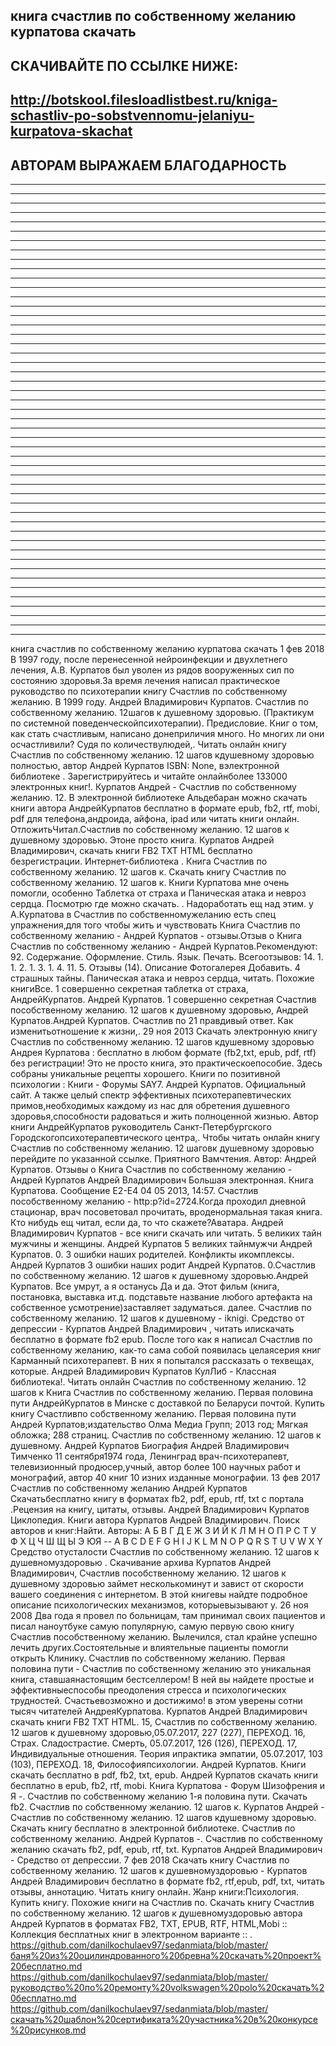 книга счастлив по собственному желанию курпатова скачать
--------------------------------------------------
СКАЧИВАЙТЕ ПО ССЫЛКЕ НИЖЕ:
--------------------------------------------------
http://botskool.filesloadlistbest.ru/kniga-schastliv-po-sobstvennomu-jelaniyu-kurpatova-skachat
--------------------------------------------------
АВТОРАМ ВЫРАЖАЕМ БЛАГОДАРНОСТЬ
--------------------------------------------------
--------------------------------------------------
--------------------------------------------------
--------------------------------------------------
--------------------------------------------------
--------------------------------------------------
--------------------------------------------------
--------------------------------------------------
--------------------------------------------------
--------------------------------------------------
--------------------------------------------------
--------------------------------------------------
--------------------------------------------------
--------------------------------------------------
--------------------------------------------------
--------------------------------------------------
--------------------------------------------------
--------------------------------------------------
--------------------------------------------------
--------------------------------------------------
--------------------------------------------------
--------------------------------------------------
--------------------------------------------------
--------------------------------------------------
--------------------------------------------------
--------------------------------------------------
--------------------------------------------------
--------------------------------------------------
--------------------------------------------------
--------------------------------------------------
--------------------------------------------------
--------------------------------------------------
--------------------------------------------------
--------------------------------------------------
--------------------------------------------------
--------------------------------------------------
--------------------------------------------------
--------------------------------------------------
--------------------------------------------------
--------------------------------------------------
--------------------------------------------------
--------------------------------------------------
--------------------------------------------------
--------------------------------------------------
--------------------------------------------------
--------------------------------------------------
--------------------------------------------------
--------------------------------------------------
--------------------------------------------------
--------------------------------------------------
книга счастлив по собственному желанию курпатова скачать 1 фев 2018  В 1997 году, после перенесенной нейроинфекции и двухлетнего лечения, А.В. Курпатов был уволен из рядов вооруженных сил по состоянию здоровья.За время лечения написал практическое руководство по психотерапии книгу Счастлив по собственному желанию. В 1999 году. Андрей Владимирович Курпатов. Счастлив по собственному желанию. 12шагов к душевному здоровью. (Практикум по системной поведенческойпсихотерапии). Предисловие. Книг о том, как стать счастливым, написано донеприличия много. Но многих ли они осчастливили? Судя по количествулюдей,. Читать онлайн книгу Счастлив по собственному желанию. 12 шагов кдушевному здоровью полностью, автор Андрей Курпатов ISBN: None, вэлектронной библиотеке . Зарегистрируйтесь и читайте онлайнболее 133000 электронных книг!. Курпатов Андрей - Счастлив по собственному желанию. 12. В электронной библиотеке Альдебаран можно скачать книги автора АндрейКурпатов бесплатно в формате epub, fb2, rtf, mobi, pdf для телефона,андроида, айфона, ipad или читать книги онлайн.  ОтложитьЧитал.Счастлив по собственному желанию. 12 шагов к душевному здоровью. Этоне просто книга. Курпатов Андрей Владимирович, скачать книги FB2 TXT HTML бесплатно безрегистрации. Интернет-библиотека . Книга Счастлив по собственному желанию. 12 шагов к. Скачать книгу Счастлив по собственному желанию. 12 шагов к. Книги Курпатова мне очень помогли, особенно Таблетка от страха и Паническая атака и невроз сердца.  Посмотрю где можно скачать. . Надоработать ещ над этим. у А.Курпатова в Счастлив по собственномужеланию есть спец упражнения,для того чтобы жить и чувствовать
Книга Счастлив по собственному желанию - Андрей Курпатов - отзывы.Отзыв о Книга Счастлив по собственному желанию - Андрей Курпатов.Рекомендуют: 92. Содержание. Оформление. Стиль. Язык. Печать. Всегоотзывов: 14. 1. 1. 2. 1. 3. 1. 4. 11. 5. Отзывы (14). Описание  Фотогалерея Добавить. 4 страшных тайны. Паническая атака и невроз сердца, читать. Похожие книгиВсе. 1 совершенно секретная таблетка от страха, АндрейКурпатов. Андрей Курпатов. 1 совершенно секретная Счастлив пособственному желанию. 12 шагов к душевному здоровью, Андрей Курпатов.Андрей Курпатов. Счастлив по 21 правдивый ответ. Как изменитьотношение к жизни,. 29 ноя 2013  Скачать электронную книгу Счастлив по собственному желанию. 12 шагов кдушевному здоровью Андрея Курпатова : бесплатно в любом формате (fb2,txt, epub, pdf, rtf) без регистрации! Это не просто книга, это практическоепособие. Здесь собраны уникальные рецепты хорошего. Книги по позитивной психологии : Книги - Форумы SAY7. Андрей Курпатов. Официальный сайт. А также целый спектр эффективных психотерапевтических примов,необходимых каждому из нас для обретения душевного здоровья,способности радоваться и жить полноценной жизнью. Автор книги АндрейКурпатов руководитель Санкт-Петербургского Городскогопсихотерапевтического центра,. Чтобы читать онлайн книгу  Счастлив по собственному желанию. 12 шаговк душевному здоровью  перейдите по указанной ссылке. Приятного Вамчтения. Автор: Андрей Курпатов. Отзывы о Книга Счастлив по собственному желанию - Андрей
Курпатов Андрей Владимирович  Большая электронная. Книга Курпатова. Сообщение E2-E4  04 05 2013, 14:57. Счастлив пособственному желанию - http:p?id=2724.Когда проходил дневной стационар, врач посоветовал прочитать, вроденормальная такая книга. Кто нибудь ещ читал, если да, то что скажете?Аватара. Андрей Владимирович Курпатов - все книги скачать или читать. 5 великих тайн мужчины и женщины. Андрей Курпатов  5 великих тайнмужчи Андрей Курпатов. 0. 3 ошибки наших родителей. Конфликты икомплексы. Андрей Курпатов  3 ошибки наших родит Андрей Курпатов. 0.Счастлив по собственному желанию. 12 шагов к душевному здоровью.Андрей Курпатов. Все умрут, а я останусь Да и да. Этот фильм (книга, постановка, выставка ит.д.  подставьте название любого артефакта на собственное усмотрение)заставляет задуматься. далее. Счастлив по собственному желанию. 12 шагов к душевному - iknigi. Средство от депрессии - Курпатов Андрей Владимирович , читать илискачать бесплатно в формате fb2 epub.  После того как я написал Счастлив по собственному желанию, как-то сама собой появилась целаясерия книг Карманный психотерапевт. В них я попытался рассказать о техвещах, которые. Андрей Владимирович Курпатов  КулЛиб - Классная библиотека!. Читать онлайн Счастлив по собственному желанию. 12 шагов к
Книга Счастлив по собственному желанию. Первая половина пути АндрейКурпатов в Минске с доставкой по Беларуси почтой. Купить книгу Счастливпо собственному желанию. Первая половина пути Андрей Курпатов;издательство Олма Медиа Групп; 2013 год; Мягкая обложка; 288 страниц. Счастлив по собственному желанию. 12 шагов к душевному. Андрей Курпатов Биография Андрей Владимирович Тимченко 11 сентября1974 года, Ленинград врач-психотерапевт, телевизионный продюсер,учный, автор более 100 научных работ и монографий, автор 40 книг 10 изних изданные монографии. 13 фев 2017  Счастлив по собственному желанию Андрей Курпатов  Скачатьбесплатно книгу в форматах fb2, pdf, epub, rtf, txt с портала .Рецензия на книгу, цитаты, отзывы. Андрей Владимирович Курпатов  Циклопедия. Книги автора Курпатов Андрей Владимирович.  Поиск авторов и книг:Найти. Авторы: А Б В Г Д Е  Ж З И Й К Л М Н О П Р С Т У Ф Х Ц Ч Ш Щ Ы Э ЮЯ  -- A B C D E F G H I J K L M N O P Q R S T U V W X Y  Средство отусталости    Счастлив по собственному желанию. 12 шагов к душевномуздоровью  . Скачивание архива Курпатов Андрей Владимирович, Счастлив пособственному желанию. 12 шагов к душевному здоровью займет несколькоминут и завист от скорости вашего соединения с интернетом. В этой книгевы найдте подробное описание психологических механизмов, которыевызывают у. 26 ноя 2008  Два года я провел по больницам, там принимал своих пациентов и писал наноутбуке самую популярную, самую первую свою книгу Счастлив пособственному желанию. Вылечился, стал крайне успешно лечить других.Состоятельные и влиятельные пациенты помогли открыть Клинику. Счастлив по собственному желанию. Первая половина пути -
Счастлив по собственному желанию  это уникальная книга, ставшаянастоящим бестселлером! В ней вы найдете простые и эффективныеспособы преодоления стресса и психологических трудностей. Счастьевозможно и достижимо!  в этом уверены сотни тысяч читателей АндреяКурпатова. Курпатов Андрей Владимирович скачать книги FB2 TXT HTML. 15, Счастлив по собственному желанию. 12 шагов к душевному здоровью,05.07.2017, 227 (227), ПЕРЕХОД. 16, Страх. Сладострастие. Смерть, 05.07.2017, 126 (126), ПЕРЕХОД. 17, Индивидуальные отношения. Теория ипрактика эмпатии, 05.07.2017, 103 (103), ПЕРЕХОД. 18, Философияпсихологии. Андрей Курпатов. Книги скачать бесплатно в pdf, fb2, txt, epub. Андрей Курпатов  скачать книги бесплатно в epub, fb2, rtf, mobi. Книга Курпатова - Форум Шизофрения и Я -. Счастлив по собственному желанию 1-я половина пути. Скачать fb2. Счастлив по собственному желанию. 12 шагов к. Курпатов Андрей - Счастлив по собственному желанию. 12 шагов кдушевному здоровью. Скачать книгу бесплатно в электронной библиотеке.
Счастлив по собственному желанию. Андрей Курпатов -. Счастлив по собственному желанию скачать fb2, pdf, epub, rtf, txt. Курпатов Андрей Владимирович - Средство от депрессии. 7 фев 2018  Скачать книгу Счастлив по собственному желанию. 12 шагов к душевномуздоровью - Курпатов Андрей Владимирович бесплатно в формате fb2, rtf,epub, pdf, txt, читать отзывы, аннотацию. Читать книгу онлайн. Жанр книги:Психология. Купить книгу. Похожие книги на Счастлив по. Скачать книгу Счастлив по собственному желанию. 12 шагов к душевномуздоровью автора Андрей Курпатов в форматах FB2, TXT, EPUB, RTF, HTML,Mobi :: Коллекция бесплатных книг в электронном варианте :: .
https://github.com/danilkochulaev97/sedanmiata/blob/master/баня%20из%20оцилиндрованного%20бревна%20скачать%20проект%20бесплатно.md
https://github.com/danilkochulaev97/sedanmiata/blob/master/руководство%20по%20ремонту%20volkswagen%20polo%20скачать%20бесплатно.md
https://github.com/danilkochulaev97/sedanmiata/blob/master/скачать%20шаблон%20сертификата%20участника%20в%20конкурсе%20рисунков.md